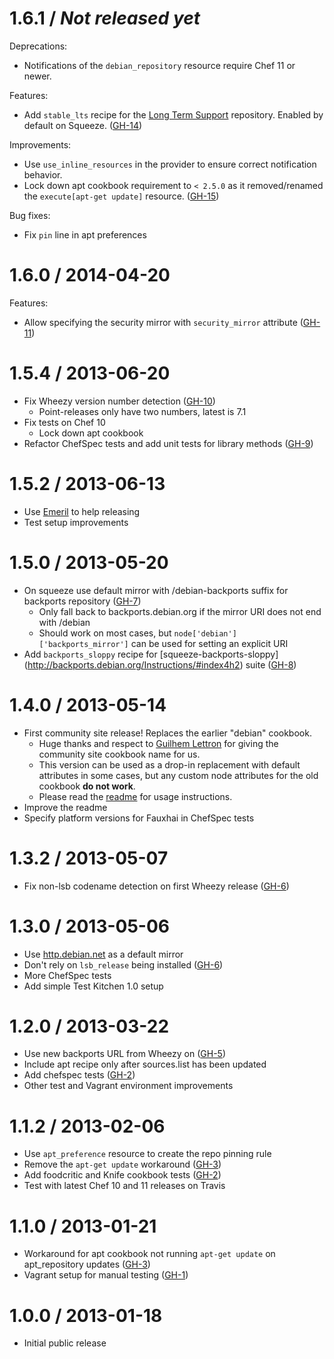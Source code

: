 # 1.6.1 / _Not released yet_

Deprecations:

- Notifications of the `debian_repository` resource require Chef 11 or newer.

Features:

- Add `stable_lts` recipe for the [Long Term Support](https://wiki.debian.org/LTS)
  repository. Enabled by default on Squeeze. ([GH-14][])

Improvements:

- Use `use_inline_resources` in the provider to ensure correct notification
  behavior.
- Lock down apt cookbook requirement to `< 2.5.0` as it removed/renamed the
  `execute[apt-get update]` resource. ([GH-15][])

Bug fixes:

- Fix `pin` line in apt preferences

# 1.6.0 / 2014-04-20

Features:

- Allow specifying the security mirror with `security_mirror` attribute ([GH-11][])

# 1.5.4 / 2013-06-20

- Fix Wheezy version number detection ([GH-10])
    * Point-releases only have two numbers, latest is 7.1
- Fix tests on Chef 10
    * Lock down apt cookbook
- Refactor ChefSpec tests and add unit tests for library methods ([GH-9])

# 1.5.2 / 2013-06-13

- Use [Emeril](http://fnichol.github.io/emeril/) to help releasing
- Test setup improvements

# 1.5.0 / 2013-05-20

- On squeeze use default mirror with /debian-backports suffix for backports
  repository ([GH-7])
    * Only fall back to backports.debian.org if the mirror URI does not end
      with /debian
    * Should work on most cases, but `node['debian']['backports_mirror']` can
      be used for setting an explicit URI
- Add `backports_sloppy` recipe for [squeeze-backports-sloppy]
  (http://backports.debian.org/Instructions/#index4h2) suite ([GH-8])

# 1.4.0 / 2013-05-14

- First community site release! Replaces the earlier "debian" cookbook.
    * Huge thanks and respect to [Guilhem Lettron](https://github.com/guilhem)
      for giving the community site cookbook name for us.
    * This version can be used as a drop-in replacement with default
      attributes in some cases, but any custom node attributes for the old
      cookbook **do not work**.
    * Please read the [readme](README.md) for usage instructions.
- Improve the readme
- Specify platform versions for Fauxhai in ChefSpec tests

# 1.3.2 / 2013-05-07

- Fix non-lsb codename detection on first Wheezy release ([GH-6])

# 1.3.0 / 2013-05-06

- Use [http.debian.net](http://http.debian.net/) as a default mirror
- Don't rely on `lsb_release` being installed ([GH-6])
- More ChefSpec tests
- Add simple Test Kitchen 1.0 setup

# 1.2.0 / 2013-03-22

- Use new backports URL from Wheezy on ([GH-5])
- Include apt recipe only after sources.list has been updated
- Add chefspec tests ([GH-2])
- Other test and Vagrant environment improvements

# 1.1.2 / 2013-02-06

- Use `apt_preference` resource to create the repo pinning rule
- Remove the `apt-get update` workaround ([GH-3])
- Add foodcritic and Knife cookbook tests ([GH-2])
- Test with latest Chef 10 and 11 releases on Travis

# 1.1.0 / 2013-01-21

- Workaround for apt cookbook not running `apt-get update` on apt_repository
  updates ([GH-3])
- Vagrant setup for manual testing ([GH-1])

# 1.0.0 / 2013-01-18

- Initial public release


[GH-1]:  https://github.com/reaktor/chef-debian/issues/1  "Issue 1"
[GH-2]:  https://github.com/reaktor/chef-debian/issues/2  "Issue 2"
[GH-3]:  https://github.com/reaktor/chef-debian/issues/3  "Issue 3"
[GH-5]:  https://github.com/reaktor/chef-debian/issues/5  "Issue 5"
[GH-6]:  https://github.com/reaktor/chef-debian/issues/6  "Issue 6"
[GH-7]:  https://github.com/reaktor/chef-debian/issues/7  "Issue 7"
[GH-8]:  https://github.com/reaktor/chef-debian/issues/8  "Issue 8"
[GH-9]:  https://github.com/reaktor/chef-debian/issues/9  "Issue 9"
[GH-10]: https://github.com/reaktor/chef-debian/issues/10 "Issue 10"
[GH-11]: https://github.com/reaktor/chef-debian/issues/11 "Issue 11"
[GH-14]: https://github.com/reaktor/chef-debian/issues/14 "Issue 14"
[GH-15]: https://github.com/reaktor/chef-debian/issues/15 "Issue 15"
